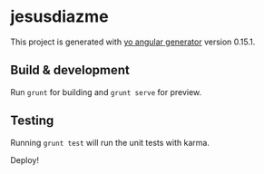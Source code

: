 # jesusdiazme

This project is generated with [yo angular generator](https://github.com/yeoman/generator-angular)
version 0.15.1.

## Build & development

Run `grunt` for building and `grunt serve` for preview.

## Testing


Running `grunt test` will run the unit tests with karma.

Deploy!
